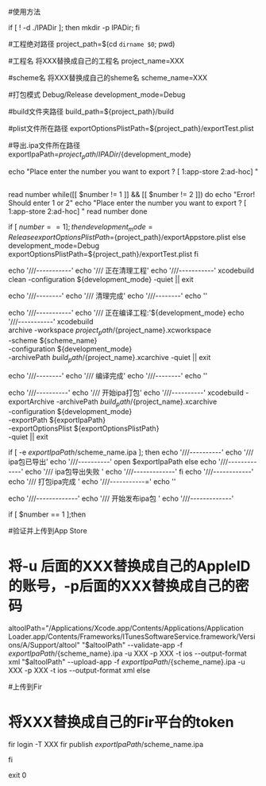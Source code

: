 #使用方法

if [ ! -d ./IPADir ];
then
mkdir -p IPADir;
fi

#工程绝对路径
project_path=$(cd `dirname $0`; pwd)

#工程名 将XXX替换成自己的工程名
project_name=XXX

#scheme名 将XXX替换成自己的sheme名
scheme_name=XXX

#打包模式 Debug/Release
development_mode=Debug

#build文件夹路径
build_path=${project_path}/build

#plist文件所在路径
exportOptionsPlistPath=${project_path}/exportTest.plist

#导出.ipa文件所在路径
exportIpaPath=${project_path}/IPADir/${development_mode}


echo "Place enter the number you want to export ? [ 1:app-store 2:ad-hoc] "

##
read number
while([[ $number != 1 ]] && [[ $number != 2 ]])
do
echo "Error! Should enter 1 or 2"
echo "Place enter the number you want to export ? [ 1:app-store 2:ad-hoc] "
read number
done

if [ $number == 1 ];then
development_mode=Release
exportOptionsPlistPath=${project_path}/exportAppstore.plist
else
development_mode=Debug
exportOptionsPlistPath=${project_path}/exportTest.plist
fi


echo '///-----------'
echo '/// 正在清理工程'
echo '///-----------'
xcodebuild \
clean -configuration ${development_mode} -quiet  || exit


echo '///--------'
echo '/// 清理完成'
echo '///--------'
echo ''

echo '///-----------'
echo '/// 正在编译工程:'${development_mode}
echo '///-----------'
xcodebuild \
archive -workspace ${project_path}/${project_name}.xcworkspace \
-scheme ${scheme_name} \
-configuration ${development_mode} \
-archivePath ${build_path}/${project_name}.xcarchive  -quiet  || exit

echo '///--------'
echo '/// 编译完成'
echo '///--------'
echo ''

echo '///----------'
echo '/// 开始ipa打包'
echo '///----------'
xcodebuild -exportArchive -archivePath ${build_path}/${project_name}.xcarchive \
-configuration ${development_mode} \
-exportPath ${exportIpaPath} \
-exportOptionsPlist ${exportOptionsPlistPath} \
-quiet || exit

if [ -e $exportIpaPath/$scheme_name.ipa ]; then
echo '///----------'
echo '/// ipa包已导出'
echo '///----------'
open $exportIpaPath
else
echo '///-------------'
echo '/// ipa包导出失败 '
echo '///-------------'
fi
echo '///------------'
echo '/// 打包ipa完成  '
echo '///-----------='
echo ''

echo '///-------------'
echo '/// 开始发布ipa包 '
echo '///-------------'

if [ $number == 1 ];then

#验证并上传到App Store
# 将-u 后面的XXX替换成自己的AppleID的账号，-p后面的XXX替换成自己的密码
altoolPath="/Applications/Xcode.app/Contents/Applications/Application Loader.app/Contents/Frameworks/ITunesSoftwareService.framework/Versions/A/Support/altool"
"$altoolPath" --validate-app -f ${exportIpaPath}/${scheme_name}.ipa -u XXX -p XXX -t ios --output-format xml
"$altoolPath" --upload-app -f ${exportIpaPath}/${scheme_name}.ipa -u  XXX -p XXX -t ios --output-format xml
else

#上传到Fir
# 将XXX替换成自己的Fir平台的token
fir login -T XXX
fir publish $exportIpaPath/$scheme_name.ipa

fi

exit 0


